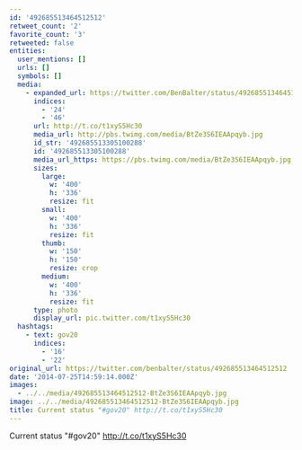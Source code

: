 ```yaml
---
id: '492685513464512512'
retweet_count: '2'
favorite_count: '3'
retweeted: false
entities:
  user_mentions: []
  urls: []
  symbols: []
  media:
    - expanded_url: https://twitter.com/BenBalter/status/492685513464512512/photo/1
      indices:
        - '24'
        - '46'
      url: http://t.co/t1xyS5Hc30
      media_url: http://pbs.twimg.com/media/BtZe3S6IEAApqyb.jpg
      id_str: '492685513305100288'
      id: '492685513305100288'
      media_url_https: https://pbs.twimg.com/media/BtZe3S6IEAApqyb.jpg
      sizes:
        large:
          w: '400'
          h: '336'
          resize: fit
        small:
          w: '400'
          h: '336'
          resize: fit
        thumb:
          w: '150'
          h: '150'
          resize: crop
        medium:
          w: '400'
          h: '336'
          resize: fit
      type: photo
      display_url: pic.twitter.com/t1xyS5Hc30
  hashtags:
    - text: gov20
      indices:
        - '16'
        - '22'
original_url: https://twitter.com/benbalter/status/492685513464512512
date: '2014-07-25T14:59:14.000Z'
images:
  - ../../media/492685513464512512-BtZe3S6IEAApqyb.jpg
image: ../../media/492685513464512512-BtZe3S6IEAApqyb.jpg
title: Current status "#gov20" http://t.co/t1xyS5Hc30
---
```


Current status "#gov20" http://t.co/t1xyS5Hc30